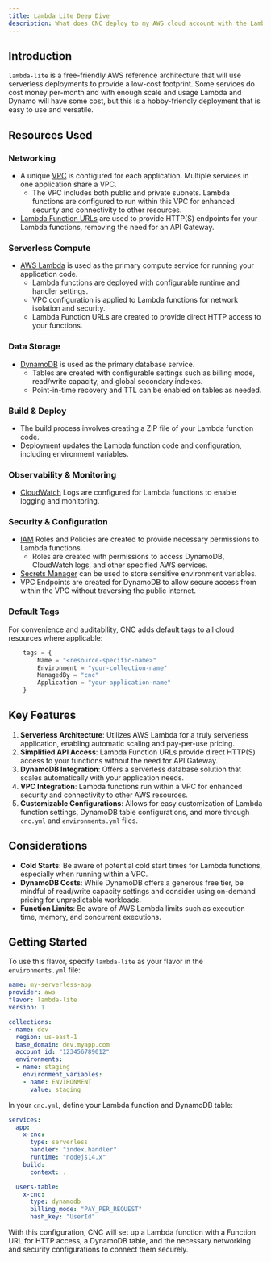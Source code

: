 ```yaml
---
title: Lambda Lite Deep Dive
description: What does CNC deploy to my AWS cloud account with the Lambda Lite reference architecture?
---
```


## Introduction

`lambda-lite` is a free-friendly AWS reference architecture that will use serverless deployments to provide a low-cost footprint. Some services do cost money per-month and with enough scale and usage Lambda and Dynamo will have some cost, but this is a hobby-friendly deployment that is easy to use and versatile.

## Resources Used

### Networking

- A unique [VPC](https://docs.aws.amazon.com/vpc/latest/userguide/what-is-amazon-vpc.html) is configured for each application. Multiple services in one application share a VPC.
    - The VPC includes both public and private subnets. Lambda functions are configured to run within this VPC for enhanced security and connectivity to other resources.
- [Lambda Function URLs](https://docs.aws.amazon.com/lambda/latest/dg/lambda-urls.html) are used to provide HTTP(S) endpoints for your Lambda functions, removing the need for an API Gateway.

### Serverless Compute

- [AWS Lambda](https://docs.aws.amazon.com/lambda/latest/dg/welcome.html) is used as the primary compute service for running your application code.
    - Lambda functions are deployed with configurable runtime and handler settings.
    - VPC configuration is applied to Lambda functions for network isolation and security.
    - Lambda Function URLs are created to provide direct HTTP access to your functions.

### Data Storage

- [DynamoDB](https://docs.aws.amazon.com/amazondynamodb/latest/developerguide/Introduction.html) is used as the primary database service.
    - Tables are created with configurable settings such as billing mode, read/write capacity, and global secondary indexes.
    - Point-in-time recovery and TTL can be enabled on tables as needed.

### Build & Deploy

- The build process involves creating a ZIP file of your Lambda function code.
- Deployment updates the Lambda function code and configuration, including environment variables.

### Observability & Monitoring

- [CloudWatch](https://docs.aws.amazon.com/AmazonCloudWatch/latest/monitoring/WhatIsCloudWatch.html) Logs are configured for Lambda functions to enable logging and monitoring.

### Security & Configuration

- [IAM](https://docs.aws.amazon.com/IAM/latest/UserGuide/introduction.html) Roles and Policies are created to provide necessary permissions to Lambda functions.
    - Roles are created with permissions to access DynamoDB, CloudWatch logs, and other specified AWS services.
- [Secrets Manager](https://docs.aws.amazon.com/secretsmanager/latest/userguide/intro.html) can be used to store sensitive environment variables.
- VPC Endpoints are created for DynamoDB to allow secure access from within the VPC without traversing the public internet.

### Default Tags

For convenience and auditability, CNC adds default tags to all cloud resources where applicable:
```terraform
    tags = {
        Name = "<resource-specific-name>"
        Environment = "your-collection-name"
        ManagedBy = "cnc"
        Application = "your-application-name"
    }
```

## Key Features

1. **Serverless Architecture**: Utilizes AWS Lambda for a truly serverless application, enabling automatic scaling and pay-per-use pricing.
2. **Simplified API Access**: Lambda Function URLs provide direct HTTP(S) access to your functions without the need for API Gateway.
3. **DynamoDB Integration**: Offers a serverless database solution that scales automatically with your application needs.
4. **VPC Integration**: Lambda functions run within a VPC for enhanced security and connectivity to other AWS resources.
5. **Customizable Configurations**: Allows for easy customization of Lambda function settings, DynamoDB table configurations, and more through `cnc.yml` and `environments.yml` files.

## Considerations

- **Cold Starts**: Be aware of potential cold start times for Lambda functions, especially when running within a VPC.
- **DynamoDB Costs**: While DynamoDB offers a generous free tier, be mindful of read/write capacity settings and consider using on-demand pricing for unpredictable workloads.
- **Function Limits**: Be aware of AWS Lambda limits such as execution time, memory, and concurrent executions.

## Getting Started

To use this flavor, specify `lambda-lite` as your flavor in the `environments.yml` file:

```yaml
name: my-serverless-app
provider: aws
flavor: lambda-lite
version: 1

collections:
- name: dev
  region: us-east-1
  base_domain: dev.myapp.com
  account_id: "123456789012"
  environments:
  - name: staging
    environment_variables:
    - name: ENVIRONMENT
      value: staging
```

In your `cnc.yml`, define your Lambda function and DynamoDB table:

```yaml
services:
  app:
    x-cnc:
      type: serverless
      handler: "index.handler"
      runtime: "nodejs14.x"
    build:
      context: .

  users-table:
    x-cnc:
      type: dynamodb
      billing_mode: "PAY_PER_REQUEST"
      hash_key: "UserId"
```

With this configuration, CNC will set up a Lambda function with a Function URL for HTTP access, a DynamoDB table, and the necessary networking and security configurations to connect them securely.
